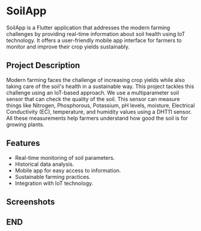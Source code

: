 # SoilApp

SoilApp is a Flutter application that addresses the modern farming challenges by providing real-time information about soil health using IoT technology. It offers a user-friendly mobile app interface for farmers to monitor and improve their crop yields sustainably.

## Project Description

Modern farming faces the challenge of increasing crop yields while also taking care of the soil's health in a sustainable way. This project tackles this challenge using an IoT-based approach. We use a multiparameter soil sensor that can check the quality of the soil. This sensor can measure things like Nitrogen, Phosphorous, Potassium, pH levels, moisture, Electrical Conductivity (EC), temperature, and humidity values using a DHT11 sensor. All these measurements help farmers understand how good the soil is for growing plants.

## Features

- Real-time monitoring of soil parameters.
- Historical data analysis.
- Mobile app for easy access to information.
- Sustainable farming practices.
- Integration with IoT technology.

## Screenshots


## END


